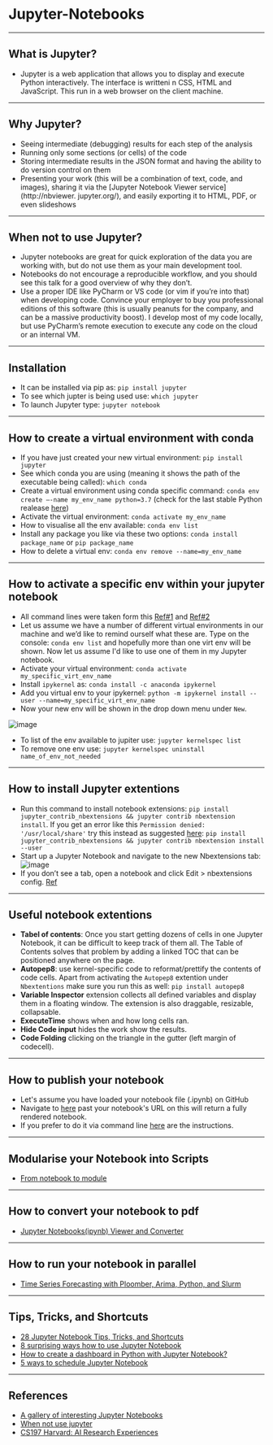 # Jupyter-Notebooks
***

## What is Jupyter?
- Jupyter is a web application that allows you to display and execute Python interactively. The interface is writteni n CSS, HTML and JavaScript. This run in a web browser on the client machine.
***

## Why Jupyter?
- Seeing intermediate (debugging) results for each step of the analysis 
- Running only some sections (or cells) of the code 
- Storing intermediate results in the JSON format and having the ability to do version control on them 
- Presenting your work (this will be a combination of text, code, and images), sharing it via the [Jupyter Notebook Viewer service](http://nbviewer. jupyter.org/), and easily exporting it to HTML, PDF, or even slideshows 
***

## When not to use Jupyter?
- Jupyter notebooks are great for quick exploration of the data you are working with, but do not use them as your main development tool.
- Notebooks do not encourage a reproducible workflow, and you should see this talk for a good overview of why they don’t.
- Use a proper IDE like PyCharm or VS code (or vim if you’re into that) when developing code. Convince your employer to buy you professional editions of this software (this is usually peanuts for the company, and can be a massive productivity boost). I develop most of my code locally, but use PyCharm’s remote execution to execute any code on the cloud or an internal VM.
***

## Installation
- It can be installed via pip as: `pip install jupyter`
- To see which jupter is being used use: `which jupyter`
- To launch Jupyter type: `jupyter notebook`
***

## How to create a virtual environment with conda
- If you have just created your new virtual environment: `pip install jupyter`
- See which conda you are using (meaning it shows the path of the executable being called): `which conda`
- Create a virtual environment using conda specific command: `conda env create –-name my_env_name python=3.7` (check for the last stable Python realease [here](https://www.python.org/downloads/macos/))
- Activate the virtual environment: `conda activate my_env_name` 
- How to visualise all the env available: `conda env list`
- Install any package you like via these two options: `conda install package_name` or `pip package_name`
- How to delete a virtual env: `conda env remove --name=my_env_name`
***

## How to activate a specific env within your jupyter notebook
- All command lines were taken form this [Ref#1](https://medium.com/@nrk25693/how-to-add-your-conda-environment-to-your-jupyter-notebook-in-just-4-steps-abeab8b8d084) and [Ref#2](https://janakiev.com/blog/jupyter-virtual-envs/)
- Let us assume we have a number of different virtual environments in our machine and we’d like to remind ourself what these are. Type on the console: `conda env list` and hopefully more than one virt env will be shown. Now let us assume I'd like to use one of them in my Jupyter notebook.
- Activate your virtual environment: `conda activate my_specific_virt_env_name`
- Install `ipykernel` as: `conda install -c anaconda ipykernel`
- Add you virtual env to your ipykernel: `python -m ipykernel install --user --name=my_specific_virt_env_name`
- Now your new env will be shown in the drop down menu under `New`.

![image](https://user-images.githubusercontent.com/89139139/150124430-456ce370-12ca-4eab-8504-cefeda2e8194.png)

- To list of the env available to jupiter use: `jupyter kernelspec list`
- To remove one env use: `jupyter kernelspec uninstall name_of_env_not_needed`
***

## How to install Jupyter extentions
- Run this command to install notebook extensions: `pip install jupyter_contrib_nbextensions && jupyter contrib nbextension install`. If you get an error like this `Permission denied: '/usr/local/share'` try this instead as suggested [here](https://github.com/Calysto/matlab_kernel/issues/68): `pip install jupyter_contrib_nbextensions && jupyter contrib nbextension install --user`
- Start up a Jupyter Notebook and navigate to the new Nbextensions tab:
![image](https://user-images.githubusercontent.com/89139139/150533233-ddc25295-9f2b-43b6-aea0-305cb0a497cd.png)
- If you don’t see a tab, open a notebook and click Edit > nbextensions config.
[Ref](https://towardsdatascience.com/jupyter-notebook-extensions-517fa69d2231)
***

## Useful notebook extentions
- **Tabel of contents**: Once you start getting dozens of cells in one Jupyter Notebook, it can be difficult to keep track of them all. The Table of Contents solves that problem by adding a linked TOC that can be positioned anywhere on the page.
- **Autopep8**: use kernel-specific code to reformat/prettify the contents of code cells. Apart from activating the `Autopep8` extention under `Nbextentions` make sure you run this as well: `pip install autopep8`
- **Variable Inspector** extension collects all defined variables and display them in a floating window. The extension is also draggable, resizable, collapsable.
- **ExecuteTime** shows when and how long cells ran.
- **Hide Code input** hides the work show the results.
- **Code Folding** clicking on the triangle in the gutter (left margin of codecell).
***

## How to publish your notebook
- Let's assume you have loaded your notebook file (.ipynb) on GitHub
- Navigate to [here](https://nbviewer.org/) past your notebook's URL on this will return a fully rendered notebook.
- If you prefer to do it via command line [here](https://reproducible-science-curriculum.github.io/publication-RR-Jupyter/02-exporting_the_notebook/index.html) are the instructions.
***

## Modularise your Notebook into Scripts
- [From notebook to module](https://towardsdatascience.com/modularise-your-notebook-into-scripts-5d5ccaf3f4f3)
***

## How to convert your notebook to pdf
- [Jupyter Notebooks(ipynb) Viewer and Converter](https://htmtopdf.herokuapp.com/ipynbviewer/)
***

## How to run your notebook in parallel
- [Time Series Forecasting with Ploomber, Arima, Python, and Slurm](https://www.kdnuggets.com/2022/03/time-series-forecasting-ploomber-arima-python-slurm.html)
***

## Tips, Tricks, and Shortcuts
- [28 Jupyter Notebook Tips, Tricks, and Shortcuts](https://www.dataquest.io/blog/jupyter-notebook-tips-tricks-shortcuts/)
- [8 surprising ways how to use Jupyter Notebook](https://mljar.com/blog/how-to-use-jupyter-notebook/)
- [How to create a dashboard in Python with Jupyter Notebook?](https://mljar.com/blog/dashboard-python-jupyter-notebook/)
- [5 ways to schedule Jupyter Notebook](https://mljar.com/blog/schedule-jupyter-notebook/)
***

## References
- [A gallery of interesting Jupyter Notebooks](https://github.com/jupyter/jupyter/wiki/A-gallery-of-interesting-Jupyter-Notebooks)
- [When not use jupyter](https://thuijskens.github.io/2018/11/13/useful-code-is-production-code/)
- [CS197 Harvard: AI Research Experiences](https://docs.google.com/document/d/1z5ELxpTw_U01jUB6-D6ILqHRPg6SSiLE7VFQryH3LPU/edit#)
